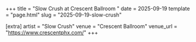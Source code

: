 +++
title = "Slow Crush at Crescent Ballroom "
date = 2025-09-19
template = "page.html"
slug = "2025-09-19-slow-crush"

[extra]
artist = "Slow Crush"
venue = "Crescent Ballroom"
venue_url = "https://www.crescentphx.com/"
+++
